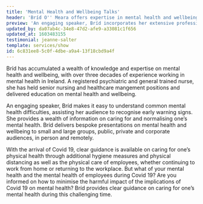 ```yaml
---
title: 'Mental Health and Wellbeing Talks'
header: 'Bríd O'' Meara offers expertise in mental health and wellbeing'
preview: 'An engaging speaker, Bríd incorporates her extensive professional experience, providing a wealth of helpful information on caring for and normalising one’s mental health. Bríd delivers bespoke presentations on mental health and wellbeing to small and large groups, public, private and corporate audiences, in person and remotely'
updated_by: da07ab4c-34e8-47d2-afe9-a33081c1f656
updated_at: 1603483155
testimonial: jeanne-salter
template: services/show
id: 6c831ee8-5c0f-4dbe-a9a4-13f18cbd9a4f
---
```

Bríd has accumulated a wealth of knowledge and expertise on mental health and wellbeing, with over three decades of experience working in mental health in Ireland. A registered psychiatric and general trained nurse, she has held senior nursing and healthcare mangement positions and delivered education on mental health and wellbeing.

An engaging speaker, Bríd makes it easy to understand common mental health difficulties, assisting her audience to recognise early warning signs. She provides a wealth of information on caring for and normalising one’s mental health. Bríd delivers bespoke presentations on mental health and wellbeing to small and large groups, public, private and corporate audiences, in person and remotely.

With the arrival of Covid 19, clear guidance is available on caring for one’s physical health through additional hygiene measures and physical distancing as well as the physical care of employees, whether continuing to work from home or returning to the workplace. But what of your mental health and the mental health of employees during Covid 19? Are you informed on how to minimise the harmful impact of the implications of Covid 19 on mental health? Bríd provides clear guidance on caring for one’s mental health during this challenging time.